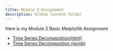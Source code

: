 ```yaml
---
title: Module 3 Assignment
description: GitHub Content Folder
---
```


Here is my Module 2 Basic Matplotlib Assignment
- [Time Series Decomposition(html)](BasicGraphAssignment.html)
- [Time Series Decomposition (ipynb)](PublicM3TimeSeriesDecomposition.ipynb)
